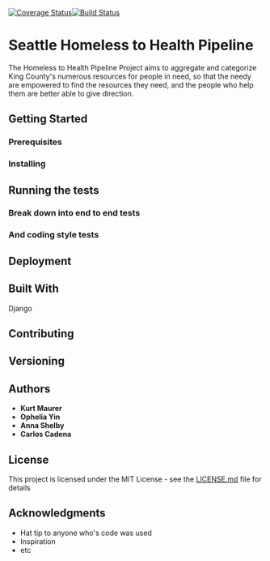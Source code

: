 [![Coverage Status](https://coveralls.io/repos/github/kurtrm/homeless_to_health/badge.svg?branch=master)](https://coveralls.io/github/kurtrm/homeless_to_health?branch=master)[![Build Status](https://travis-ci.org/kurtrm/homeless_to_health.svg?branch=master)](https://travis-ci.org/kurtrm/homeless_to_health)

# Seattle Homeless to Health Pipeline

The Homeless to Health Pipeline Project aims to aggregate and categorize King County's numerous resources for people in need,
so that the needy are empowered to find the resources they need, and the people who help them are better able to give direction.

## Getting Started



### Prerequisites



### Installing


## Running the tests


### Break down into end to end tests


### And coding style tests


## Deployment


## Built With

Django

## Contributing



## Versioning



## Authors

* **Kurt Maurer**
* **Ophelia Yin**
* **Anna Shelby**
* **Carlos Cadena**

## License

This project is licensed under the MIT License - see the [LICENSE.md](LICENSE.md) file for details

## Acknowledgments

* Hat tip to anyone who's code was used
* Inspiration
* etc
